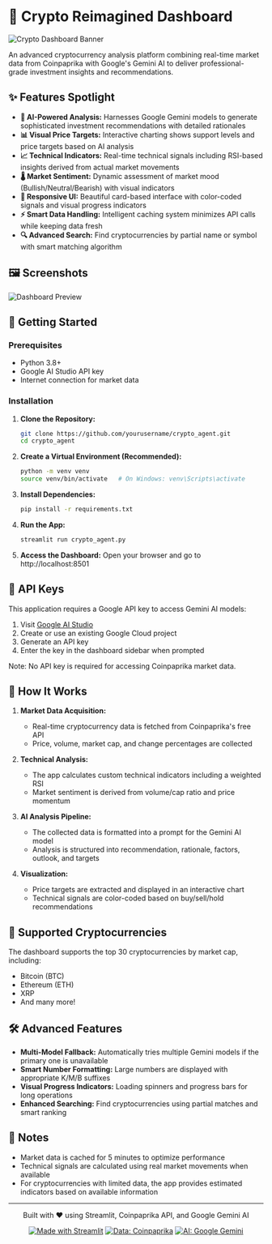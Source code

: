 # 🚀 Crypto Reimagined Dashboard

![Crypto Dashboard Banner](https://img.shields.io/badge/Crypto-Reimagined-blueviolet?style=for-the-badge&logo=bitcoin)

An advanced cryptocurrency analysis platform combining real-time market data from Coinpaprika with Google's Gemini AI to deliver professional-grade investment insights and recommendations.

## ✨ Features Spotlight

- **🧠 AI-Powered Analysis:** Harnesses Google Gemini models to generate sophisticated investment recommendations with detailed rationales
- **📊 Visual Price Targets:** Interactive charting shows support levels and price targets based on AI analysis
- **📈 Technical Indicators:** Real-time technical signals including RSI-based insights derived from actual market movements
- **🌡️ Market Sentiment:** Dynamic assessment of market mood (Bullish/Neutral/Bearish) with visual indicators
- **📱 Responsive UI:** Beautiful card-based interface with color-coded signals and visual progress indicators
- **⚡ Smart Data Handling:** Intelligent caching system minimizes API calls while keeping data fresh
- **🔍 Advanced Search:** Find cryptocurrencies by partial name or symbol with smart matching algorithm

## 🖼️ Screenshots

![Dashboard Preview](https://via.placeholder.com/800x450?text=Crypto+Reimagined+Dashboard)

## 🚀 Getting Started

### Prerequisites

- Python 3.8+
- Google AI Studio API key
- Internet connection for market data

### Installation

1. **Clone the Repository:**
   ```bash
   git clone https://github.com/yourusername/crypto_agent.git
   cd crypto_agent
   ```

2. **Create a Virtual Environment (Recommended):**
   ```bash
   python -m venv venv
   source venv/bin/activate   # On Windows: venv\Scripts\activate
   ```

3. **Install Dependencies:**
   ```bash
   pip install -r requirements.txt
   ```

4. **Run the App:**
   ```bash
   streamlit run crypto_agent.py
   ```

5. **Access the Dashboard:**
   Open your browser and go to http://localhost:8501

## 🔑 API Keys

This application requires a Google API key to access Gemini AI models:

1. Visit [Google AI Studio](https://makersuite.google.com/app/apikey)
2. Create or use an existing Google Cloud project
3. Generate an API key
4. Enter the key in the dashboard sidebar when prompted

Note: No API key is required for accessing Coinpaprika market data.

## 🧩 How It Works

1. **Market Data Acquisition:**
   - Real-time cryptocurrency data is fetched from Coinpaprika's free API
   - Price, volume, market cap, and change percentages are collected

2. **Technical Analysis:**
   - The app calculates custom technical indicators including a weighted RSI
   - Market sentiment is derived from volume/cap ratio and price momentum

3. **AI Analysis Pipeline:**
   - The collected data is formatted into a prompt for the Gemini AI model
   - Analysis is structured into recommendation, rationale, factors, outlook, and targets

4. **Visualization:**
   - Price targets are extracted and displayed in an interactive chart
   - Technical signals are color-coded based on buy/sell/hold recommendations

## 🔎 Supported Cryptocurrencies

The dashboard supports the top 30 cryptocurrencies by market cap, including:
- Bitcoin (BTC)
- Ethereum (ETH)
- XRP
- And many more!

## 🛠️ Advanced Features

- **Multi-Model Fallback:** Automatically tries multiple Gemini models if the primary one is unavailable
- **Smart Number Formatting:** Large numbers are displayed with appropriate K/M/B suffixes
- **Visual Progress Indicators:** Loading spinners and progress bars for long operations
- **Enhanced Searching:** Find cryptocurrencies using partial matches and smart ranking

## 📝 Notes

- Market data is cached for 5 minutes to optimize performance
- Technical signals are calculated using real market movements when available
- For cryptocurrencies with limited data, the app provides estimated indicators based on available information

---

<p align="center">Built with ❤️ using Streamlit, Coinpaprika API, and Google Gemini AI</p>
<p align="center">
  <a href="https://streamlit.io/"><img src="https://img.shields.io/badge/Made%20with-Streamlit-FF4B4B?style=flat-square&logo=streamlit&logoColor=white" alt="Made with Streamlit"></a>
  <a href="https://coinpaprika.com/"><img src="https://img.shields.io/badge/Data-Coinpaprika-gold?style=flat-square" alt="Data: Coinpaprika"></a>
  <a href="https://ai.google.dev/"><img src="https://img.shields.io/badge/AI-Google%20Gemini-blue?style=flat-square&logo=google&logoColor=white" alt="AI: Google Gemini"></a>
</p>